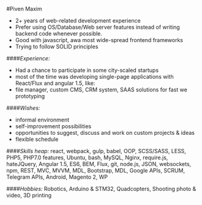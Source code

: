 #Piven Maxim

* 2+ years of web-related development experience
* Prefer using OS/Database/Web server features instead of writing backend code whenever possible.
* Good with javascript, awa most wide-spread frontend frameworks
* Trying to follow SOLID principles

####*Experience:*
* Had a chance to participate in some city-scaled startups
* most of the time was developing single-page applications with React/Flux and angular 1.5, like:
* file manager, custom CMS, CRM system, SAAS solutions for fast we prototyping

####*Wishes:*
* informal environment
* self-improvement possibilities
* opportunities to suggest, discuss and work on custom projects & ideas
* flexible schedule

####*Skills heap:*
    react, webpack, gulp, babel, OOP, SCSS/SASS, LESS, PHP5, PHP7.0 features, Ubuntu, bash, MySQL, Nginx, require.js, 
    hateJQuery, Angular 1.5, ES6, BEM, Flux, git, node.js, JSON, websockets, npm, REST, MVC, MVVM, MDL, Bootstrap, 
    MDL, Google APIs, SCRUM, Telegram APIs, Android, Magento 2, WP
    
####*Hobbies:*
    Robotics, Arduino & STM32, Quadcopters, Shooting photo & video, 3D printing